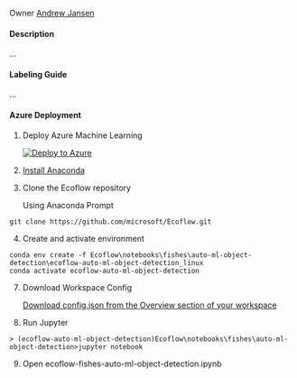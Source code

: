 Owner [Andrew Jansen](mailto:andrew.jansen@awe.gov.au)

#### Description

...

#### Labeling Guide
...

#### Azure Deployment

1. Deploy Azure Machine Learning

    [![Deploy to Azure](https://aka.ms/deploytoazurebutton)](https://portal.azure.com/#create/Microsoft.Template/uri/https%3A%2F%2Fraw.githubusercontent.com%2FAzure%2Fazure-quickstart-templates%2Fmaster%2Fquickstarts%2Fmicrosoft.machinelearningservices%2Fmachine-learning-workspace%2Fazuredeploy.json)

2. [Install Anaconda](https://www.anaconda.com/products/distribution)

3. Clone the Ecoflow repository

    Using Anaconda Prompt

```
git clone https://github.com/microsoft/Ecoflow.git
```

4. Create and activate environment

```
conda env create -f Ecoflow\notebooks\fishes\auto-ml-object-detection\ecoflow-auto-ml-object-detection_linux
conda activate ecoflow-auto-ml-object-detection
```

7. Download Workspace Config

    [Download config.json from the Overview section of your workspace](https://docs.microsoft.com/en-us/azure/machine-learning/how-to-configure-environment#workspace)

8. Run Jupyter

```
> (ecoflow-auto-ml-object-detection)Ecoflow\notebooks\fishes\auto-ml-object-detection>jupyter notebook
```

9. Open ecoflow-fishes-auto-ml-object-detection.ipynb
